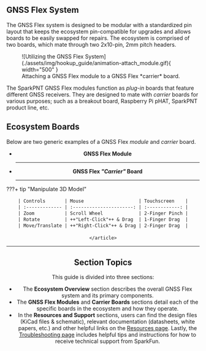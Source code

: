## GNSS Flex System
The GNSS Flex system is designed to be modular with a standardized pin layout that keeps the ecosystem pin-compatible for upgrades and allows boards to be easily swapped for repairs. The ecosystem is comprised of two boards, which mate through two 2x10-pin, 2mm pitch headers.

<figure markdown>
![Utilizing the GNSS Flex System](./assets/img/hookup_guide/animation-attach_module.gif){ width="500" }
<figcaption markdown>Attaching a GNSS Flex module to a GNSS Flex *carrier* board.</figcaption>
</figure>

The SparkPNT GNSS Flex modules function as *plug-in* boards that feature different GNSS receivers. They are designed to mate with *carrier* boards for various purposes; such as a breakout board, Raspberry Pi pHAT, SparkPNT product line, etc.



## Ecosystem Boards
Below are two generic examples of a GNSS Flex *module* and *carrier* board.


<!-- Import the component -->
<script type="module" src="https://ajax.googleapis.com/ajax/libs/model-viewer/3.5.0/model-viewer.min.js"></script>


<div class="grid cards" align="center" markdown>

-   **GNSS Flex Module**

	---

	<model-viewer src="../assets/3d_model/GNSS_Flex-Generic_Module.glb" camera-controls poster="../assets/3d_model/poster-generic_module.png" tone-mapping="neutral" shadow-intensity="2" shadow-softness="0.2" camera-orbit="0deg 75deg 0.1623m" field-of-view="25.11deg" style="width: 100%; height: 400px;">
	</model-viewer>


-   **GNSS Flex *"Carrier"* Board**

	---

	<model-viewer src="../assets/3d_model/GNSS_Flex-Carrier_Board.glb" camera-controls poster="../assets/3d_model/poster-carrier_board.png" tone-mapping="neutral" shadow-intensity="2" shadow-softness="0.2" camera-orbit="0deg 75deg 0.1781m" field-of-view="30deg" style="width: 100%; height: 400px;">
	</model-viewer>


</div>


???+ tip "Manipulate 3D Model"
	<article style="text-align: center;" markdown>

	| Controls       | Mouse                    | Touchscreen    |
	| :------------- | :----------------------: | :------------: |
	| Zoom           | Scroll Wheel             | 2-Finger Pinch |
	| Rotate         | ++"Left-Click"++ & Drag  | 1-Finger Drag  |
	| Move/Translate | ++"Right-Click"++ & Drag | 2-Finger Drag  |

	</article>



---



Section Topics
===

This guide is divided into three sections:

- The **Ecosystem Overview** section describes the overall GNSS Flex system and its primary components.
- The **GNSS Flex Modules** and **Carrier Boards** sections detail each of the specific boards in the ecosystem and how they operate.
- In the **Resources and Support** sections, users can find the design files (KiCad files & schematic), relevant documentation (datasheets, white papers, etc.) and other helpful links on the [Resources page](./resources.md). Lastly, the [Troubleshooting page](./troubleshooting_tips.md) includes helpful tips and instructions for how to receive technical support from SparkFun.
